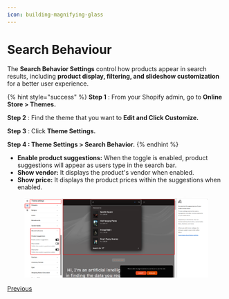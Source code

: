 ```yaml
---
icon: building-magnifying-glass
---
```


# Search Behaviour

The **Search Behavior Settings** control how products appear in search results, including **product display, filtering, and slideshow customization** for a better user experience.

{% hint style="success" %}
**Step 1** : From your Shopify admin, go to **Online Store > Themes.**

**Step 2** : Find the theme that you want to **Edit and Click Customize.**

**Step 3** : Click **Theme Settings.**

**Step 4 : Theme Settings > Search Behavior.**
{% endhint %}

* **Enable product suggestions:** When the toggle is enabled, product suggestions will appear as users type in the search bar.
* **Show vendor:** It displays the product's vendor when enabled.
* **Show price:** It displays the product prices within the suggestions when enabled.



<figure><img src="../.gitbook/assets/sqq.png" alt=""><figcaption></figcaption></figure>

[Previous](https://wedesigntech-1.gitbook.io/ai-max/theme-settings/badges)
